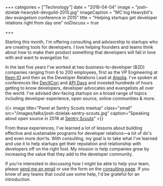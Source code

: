 +++
categories = ["Technology"]
date = "2018-04-04"
image = "josh-dzielak-heavybit-devguild-2015.jpg"
imageCaption = "MC'ing Heavybit's dev evangelism conference in 2015"
title = "Helping startups get developer relations right from day one"
noDiscuss = true

+++

<boom>S</boom>tarting this month, I'm offering consulting and advisorship to startups who are creating tools for developers. I love helping founders and teams think about how to make their product something that developers will fall in love with and want to evangelize for.

In the last five years I've worked at two business-to-developer (B2D) companies ranging from 6 to 200 employees, first as the VP Engineering at [Keen IO](https://keen.io/) and then as the Developer Relations Lead at [Algolia](https://algolia.com/). I've spoken at conferences like [DevXCon](https://devrel.net/developer-experience/scale-community-support-apis) and [API Days](https://speakerdeck.com/dzello/7-ways-to-search-for-a-camelcased-parameter-in-your-docs") and invested hundreds of hours getting to know developers, developer advocates and evangelists all over the world. I've advised dev-facing startups on a broad range of topics including developer experience, open source, online communities & more.

{{< image title="Panel at Sentry Scouts meetup" class="small" src="/images/talks/josh-dzielak-sentry-scouts.jpg" caption="Speaking about open source in 2018 at [Sentry Scouts](https://sentry.io/_/events/2018-01-17-sentry-scouts-1/)" >}}

From these experiences, I've learned a lot of lessons about building effective and sustainable programs for developer relations—a lot of do's and even more don'ts. With consulting, my goal is to take what I've learned and use it to help startups get their reputation and relationship with developers off on the right foot. My mission is help companies grow by increasing the value that they add to the developer community.

If you're interested in discussing how I might be able to help your team, please [send me an email](mailto:josh@dzello.com?subject=Help%20me%20with%20developer%20relations) or use the form on the [consulting page](/consulting). If you know of any teams that could use some help, I'd be grateful for an introduction.
